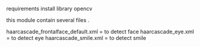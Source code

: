requirements
install library opencv

this module contain several files .

haarcascade_frontalface_default.xml   =  to detect face 
haarcascade_eye.xml   = to detect eye
haarcascade_smile.xml = to detect smile


